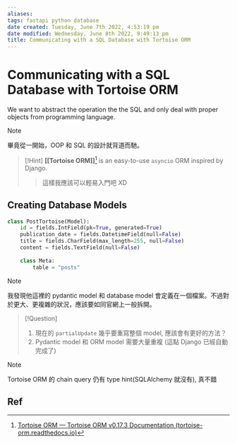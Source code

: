 ```yaml
---
aliases: 
tags: fastapi python database 
date created: Tuesday, June 7th 2022, 4:53:19 pm
date modified: Wednesday, June 8th 2022, 9:49:13 pm
title: Communicating with a SQL Database with Tortoise ORM
---
```


# Communicating with a SQL Database with Tortoise ORM

We want to abstract the operation the the SQL and only deal with proper objects from programming language.

> [!Note]
> 畢竟從一開始，OOP 和 SQL 的設計就背道而馳。

> [!Hint]
> **[[Tortoise ORM]]**[^1] is an easy-to-use `asyncio` ORM inspired by Django.
> > 這樣我應該可以輕易入門吧 XD

## Creating Database Models

```python
class PostTortoise(Model):
    id = fields.IntField(pk=True, generated=True)
    publication_date = fields.DatetimeField(null=False)
    title = fields.CharField(max_length=255, null=False)
    content = fields.TextField(null=False)
    
    class Meta:
        table = "posts"
```

> [!Note]
> 我發現他這裡的 pydantic model 和 database model 會定義在一個檔案。不過對於更大、更複雜的狀況，應該要如同官網上一般拆開。

> [!Question]
> 1. 現在的 `partialUpdate` 幾乎要重寫整個 model, 應該會有更好的方法？
> 2. Pydantic model 和 ORM model 需要大量重複 (這點 Django 已經自動完成了)

> [!Note]
> Tortoise ORM 的 chain query 仍有 type hint(SQLAlchemy 就沒有), 真不錯


## Ref

[^1]: [Tortoise ORM — Tortoise ORM v0.17.3 Documentation (tortoise-orm.readthedocs.io)](https://tortoise-orm.readthedocs.io/en/latest/)